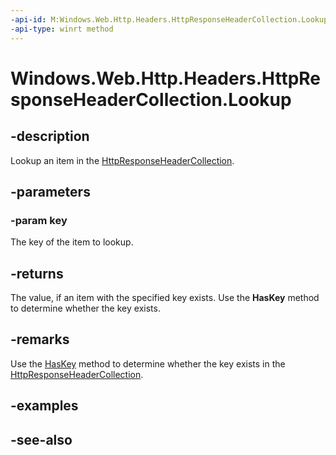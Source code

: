 ```yaml
---
-api-id: M:Windows.Web.Http.Headers.HttpResponseHeaderCollection.Lookup(System.String)
-api-type: winrt method
---
```


<!-- Method syntax
public string Lookup(System.String key)
-->

# Windows.Web.Http.Headers.HttpResponseHeaderCollection.Lookup

## -description
Lookup an item in the [HttpResponseHeaderCollection](httpresponseheadercollection.md).

## -parameters
### -param key
The key of the item to lookup.

## -returns
The value, if an item with the specified key exists. Use the **HasKey** method to determine whether the key exists.

## -remarks
Use the [HasKey](httpresponseheadercollection_haskey_425964900.md) method to determine whether the key exists in the [HttpResponseHeaderCollection](httpresponseheadercollection.md).

## -examples

## -see-also
